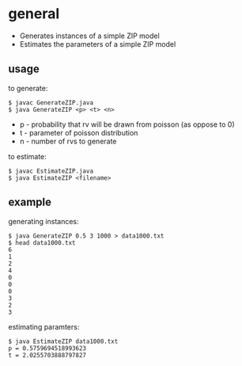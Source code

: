general
=======
- Generates instances of a simple ZIP model
- Estimates the parameters of a simple ZIP model

usage
-----
to generate:

    $ javac GenerateZIP.java
    $ java GenerateZIP <p> <t> <n>

- p - probability that rv will be drawn from poisson (as oppose to 0)
- t - parameter of poisson distribution
- n - number of rvs to generate

to estimate:

    $ javac EstimateZIP.java
    $ java EstimateZIP <filename>

example
----------

generating instances: 

    $ java GenerateZIP 0.5 3 1000 > data1000.txt
    $ head data1000.txt 
    6
    1
    2
    4
    0
    0
    0
    3
    2
    3

estimating paramters:    

    $ java EstimateZIP data1000.txt 
    p = 0.5759694518993623
    t = 2.0255703888797827



